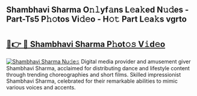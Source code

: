 ## Shambhavi Sharma O𝚗𝚕yf𝚊ns L𝚎a𝚔ed N𝚞𝚍es - Part-Ts5 P𝚑𝚘tos Vi𝚍𝚎o - H𝚘𝚝 Part L𝚎a𝚔s vgrto

# <h2><a href="http://kf03ej.oniu.top/?m=Shambhavi+Sharma">🔗👉 🔴 Shambhavi Sharma P𝚑ot𝚘𝚜 V𝚒d𝚎o</a></h2>

[![Shambhavi Sharma Nu𝚍e𝚜](https://i.imgur.com/0qMVB7G.gif)](http://kf03ej.oniu.top/?m=Shambhavi+Sharma)
Digital media provider and amusement giver Shambhavi Sharma, acclaimed for distributing dance and lifestyle content through trending choreographies and short films. Skilled impressionist Shambhavi Sharma, celebrated for their remarkable abilities to mimic various voices and accents.  
